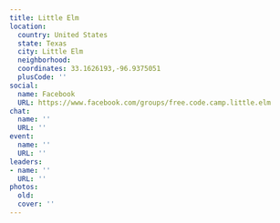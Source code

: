 ```yaml
---
title: Little Elm
location:
  country: United States
  state: Texas
  city: Little Elm
  neighborhood: 
  coordinates: 33.1626193,-96.9375051
  plusCode: ''
social:
  name: Facebook
  URL: https://www.facebook.com/groups/free.code.camp.little.elm
chat:
  name: ''
  URL: ''
event:
  name: ''
  URL: ''
leaders:
- name: ''
  URL: ''
photos:
  old: 
  cover: ''
---
```

